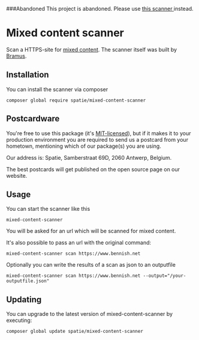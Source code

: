 ###Abandoned
This project is abandoned. Please use [this scanner ](https://github.com/bramus/mixed-content-scan) instead.


Mixed content scanner
=====================

Scan a HTTPS-site for [mixed content](https://developer.mozilla.org/en-US/docs/Security/MixedContent). The scanner itself was built by [Bramus](https://github.com/bramus/mixed-content-scan).

Installation
---
You can install the scanner via composer

```
composer global require spatie/mixed-content-scanner
```

## Postcardware

You're free to use this package (it's [MIT-licensed](LICENSE.md)), but if it makes it to your production environment you are required to send us a postcard from your hometown, mentioning which of our package(s) you are using.

Our address is: Spatie, Samberstraat 69D, 2060 Antwerp, Belgium.

The best postcards will get published on the open source page on our website.

Usage
---
You can start the scanner like this

```
mixed-content-scanner
```

You will be asked for an url which will be scanned for mixed content.

It's also possible to pass an url with the original command:

```
mixed-content-scanner scan https://www.bennish.net
```

Optionally you can write the results of a scan as json to an outputfile

```
mixed-content-scanner scan https://www.bennish.net --output="/your-outputfile.json"
```


Updating
---
You can upgrade to the latest version of mixed-content-scanner by executing:
```
composer global update spatie/mixed-content-scanner
```




